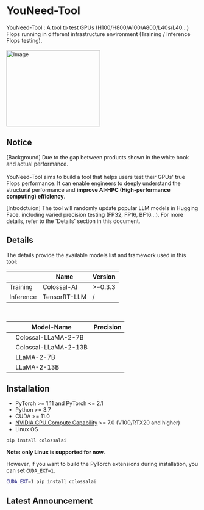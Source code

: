 # YouNeed-Tool
YouNeed-Tool : A tool to test GPUs (H100/H800/A100/A800/L40s/L40...) Flops running in different infrastructure environment (Training / Inference Flops testing). <br><br>
<img src="https://pic.imgdb.cn/item/65c1beb39f345e8d03eb6ac7.png" alt="Image" title="Image" width="246" height="200" />


## Notice

[Background] Due to the gap between products shown in the white book and actual performance. <br><br>
YouNeed-Tool aims to build a tool that helps users test their GPUs' true Flops performance. It can enable engineers to deeply understand the structural performance and **improve AI-HPC (High-performance computing) efficiency**.


[Introdctuion] The tool will randomly update popular LLM models in Hugging Face, including varied precision testing (FP32, FP16, BF16...). For more details, refer to the 'Details' section in this document.



## Details

The details provide the available models list and framework used in this tool:<br>

| | Name | Version|
|-|-|-|
| Training | Colossal-AI | >=0.3.3 |
| Inference | TensorRT-LLM | / |
<br>

| | Model-Name | Precision|
|-|-|-|
|  | Colossal-LLaMA-2-7B |  |
|  | Colossal-LLaMA-2-13B |  |
|  | LLaMA-2-7B |  |
|  | LLaMA-2-13B |  |

## Installation
- PyTorch >= 1.11 and PyTorch <= 2.1
- Python >= 3.7
- CUDA >= 11.0
- [NVIDIA GPU Compute Capability](https://developer.nvidia.com/cuda-gpus) >= 7.0 (V100/RTX20 and higher)
- Linux OS
```bash
pip install colossalai
```

**Note: only Linux is supported for now.**

However, if you want to build the PyTorch extensions during installation, you can set `CUDA_EXT=1`.

```bash
CUDA_EXT=1 pip install colossalai
```

## Latest Announcement